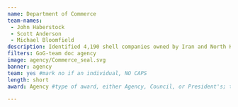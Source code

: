 ```yaml
---
name: Department of Commerce
team-names: 
 - John Haberstock 
 - Scott Anderson 
 - Michael Bloomfield
description: Identified 4,190 shell companies owned by Iran and North Korea, illuminating new illegal procurement pathways and providing a repository for the law enforcement and intelligence community to identify and mitigate future threats.
filters: GoG-team doc agency
image: agency/Commerce_seal.svg
banner: agency
team: yes #mark no if an individual, NO CAPS 
length: short
award: Agency #type of award, either Agency, Council, or President's; this is case sensitive so make sure to match the options listed exactly. This section generates the format of the card

---
```

